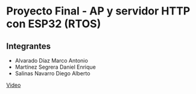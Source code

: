 # Proyecto Final - AP y servidor HTTP con ESP32 (RTOS)

## Integrantes
* Alvarado Díaz Marco Antonio
* Martínez Segrera Daniel Enrique
* Salinas Navarro Diego Alberto

[Video](https://www.youtube.com/watch?v=Nau6O0xKE78)
